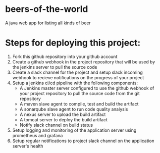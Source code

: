 # beers-of-the-world
A java web app for listing all kinds of beer

Steps for deploying this project:
=================================
1. Fork this github repository into your github account 
2. Create a github webhook in the project repository that will be used by the jenkins server to pull the source code
3. Create a slack channel for the project and setup slack incoming webhook to recieve notifications on the progress of your project
4. Setup a jenkins ci/cd pipeline with the following components:
   - A Jenkins master server configured to use the github webhook of your project repository to pull the source code from the git repository
   - A maven slave agent to compile, test and build the artifact 
   - A sonarqube slave agent to run code quality analysis 
   - A nexus server to upload the build artifact
   - A tomcat server to deploy the build artifact
   - Notify slack channel on build status
5. Setup logging and monitoring of the application server using prometheus and grafana
6. Setup regular notifications to project slack channel on the application server's health 


